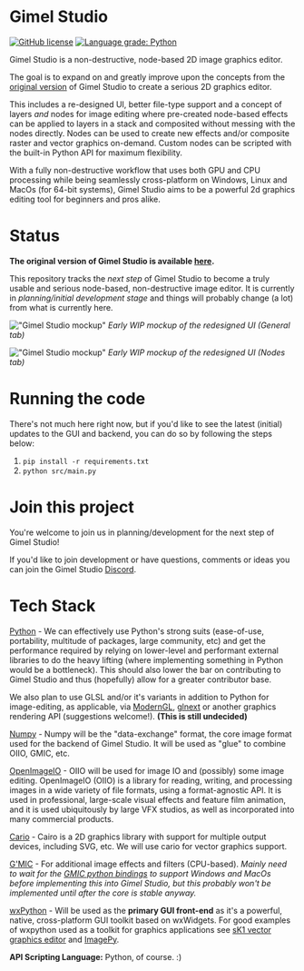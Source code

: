 Gimel Studio
============

[![GitHub license](https://img.shields.io/github/license/Correct-Syntax/Gimel-Studio?color=light-green)](https://github.com/GimelStudio/GimelStudio/blob/master/LICENSE)
[![Language grade: Python](https://img.shields.io/lgtm/grade/python/g/GimelStudio/GimelStudio.svg?logo=lgtm&logoWidth=18)](https://lgtm.com/projects/g/GimelStudio/GimelStudio/context:python)

Gimel Studio is a non-destructive, node-based 2D image graphics editor.

The goal is to expand on and greatly improve upon the concepts from the [original version](https://github.com/Correct-Syntax/Gimel-Studio) of Gimel Studio to create a serious 2D graphics editor. 

This includes a re-designed UI, better file-type support and a concept of layers *and* nodes for image editing where pre-created node-based effects can be applied to layers in a stack and composited without messing with the nodes directly. Nodes can be used to create new effects and/or composite raster and vector graphics on-demand. Custom nodes can be scripted with the built-in Python API for maximum flexibility.

With a fully non-destructive workflow that uses both GPU and CPU processing while being seamlessly cross-platform on Windows, Linux and MacOs (for 64-bit systems), Gimel Studio aims to be a powerful 2d graphics editing tool for beginners and pros alike.


# Status

**The original version of Gimel Studio is available [here](https://github.com/Correct-Syntax/Gimel-Studio).**

This repository tracks the *next step* of Gimel Studio to become a truly usable and serious node-based, non-destructive image editor. It is currently in *planning/initial development stage* and things will probably change (a lot) from what is currently here.

!["Gimel Studio mockup"](https://i.ibb.co/jJDpNQg/early-mockup-2.jpg "Gimel Studio")
*Early WIP mockup of the redesigned UI (General tab)*

!["Gimel Studio mockup"](https://i.ibb.co/Bnvz4pn/early-ui-mockup-nodes-tab.jpg "Gimel Studio")
*Early WIP mockup of the redesigned UI (Nodes tab)*


# Running the code

There's not much here right now, but if you'd like to see the latest (initial) updates to the GUI and backend, you can do so by following the steps below:

1. ``pip install -r requirements.txt``
2. ``python src/main.py``


# Join this project

You're welcome to join us in planning/development for the next step of Gimel Studio!

If you'd like to join development or have questions, comments or ideas you can join the Gimel Studio [Discord](https://discord.gg/RqwbDrVDpK).


# Tech Stack

[Python](https://python.org) - We can effectively use Python's strong suits (ease-of-use, portability, multitude of packages, large community, etc) and get the performance required by relying on lower-level and performant external libraries to do the heavy lifting (where implementing something in Python would be a bottleneck). This should also lower the bar on contributing to Gimel Studio and thus (hopefully) allow for a greater contributor base.

We also plan to use GLSL and/or it's variants in addition to Python for image-editing, as applicable, via [ModernGL](https://github.com/moderngl/moderngl), [glnext](https://github.com/cprogrammer1994/glnext) or another graphics rendering API (suggestions welcome!). **(This is still undecided)**

[Numpy](https://numpy.org/) - Numpy will be the "data-exchange" format, the core image format used for the backend of Gimel Studio. It will be used as "glue" to combine OIIO, GMIC, etc.

[OpenImageIO](https://openimageio.readthedocs.io/en/release-2.2.8.0/) - OIIO will be used for image IO and (possibly) some image editing. OpenImageIO (OIIO) is a library for reading, writing, and processing images in a wide variety of file formats, using a format-agnostic API. It is used in professional, large-scale visual effects and feature film animation, and it is used ubiquitously by large VFX studios, as well as incorporated into many commercial products.

[Cario](https://pycairo.readthedocs.io/en/latest/) - Cairo is a 2D graphics library with support for multiple output devices, including SVG, etc. We will use cario for vector graphics support.

[G'MIC](https://gmic.eu/) - For additional image effects and filters (CPU-based). *Mainly need to wait for the [GMIC python bindings](https://github.com/myselfhimself/gmic-py) to support Windows and MacOs before implementing this into Gimel Studio, but this probably won't be implemented until after the core is stable anyway.*

[wxPython](https://wxpython.org) -  Will be used as the **primary GUI front-end** as it's a powerful, native, cross-platform GUI toolkit based on wxWidgets. For good examples of wxpython used as a toolkit for graphics applications see [sK1 vector graphics editor](https://sk1project.net/) and [ImagePy](https://github.com/Image-Py).

**API Scripting Language:** Python, of course. :)